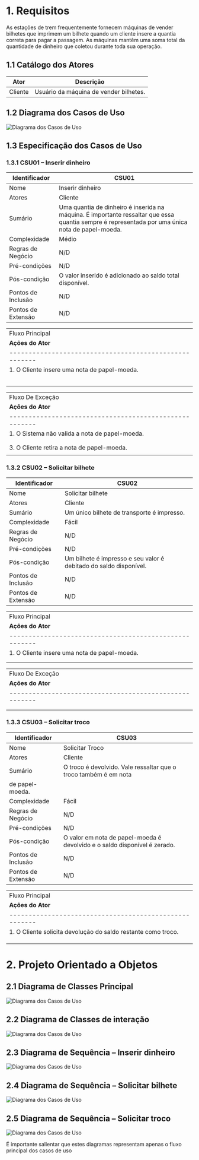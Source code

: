 # 1. Requisitos

As estações de trem frequentemente fornecem máquinas de vender bilhetes que imprimem um bilhete quando um cliente insere a quantia correta para pagar a passagem. As máquinas mantêm uma soma total da quantidade de dinheiro que coletou durante toda sua operação.

## 1.1 Catálogo dos Atores

| Ator    | Descrição                                |
|---------|------------------------------------------|
| Cliente | Usuário da máquina de vender bilhetes.   |

## 1.2 Diagrama dos Casos de Uso

![Diagrama dos Casos de Uso](images/diagcasos1.2.png)

## 1.3 Especificação dos Casos de Uso

### 1.3.1 CSU01 – Inserir dinheiro
| Identificador | CSU01             |
|---------------|-------------------|
| Nome          | Inserir dinheiro  |
| Atores        | Cliente           |
| Sumário           | Uma quantia de dinheiro é inserida na máquina. É importante ressaltar que essa quantia sempre é representada por uma única nota de papel-moeda.   |
| Complexidade      | Médio                                                                                                                                             |
| Regras de Negócio  | N/D                                                                                                                                              |
| Pré-condições     | N/D                                                                                                                                               |
| Pós-condição      | O valor inserido é adicionado ao saldo total disponível.                                                                                          |
| Pontos de Inclusão | N/D                                                                                                                                              |
| Pontos de Extensão | N/D                                                                                                                                              |

||
|--------------------|
| Fluxo Principal |
| **Ações do Ator**                                    | **Ações do Sistema**                                                                 |
|------------------------------------------------------|--------------------------------------------------------------------------------------|
| 1. O Cliente insere uma nota de papel-moeda.         |    |
|                                                      |2. O Sistema mostra uma mensagem informando para o Cliente aguardar alguns instantes.|
|                                                      | 3. O Sistema valida a nota de papel-moeda inserida.                                   |
|                                                      | 4. O Sistema adiciona o valor ao saldo disponível.                                   |
|                                                      | 5. O Sistema informa que a nota de papel-moeda foi aceita.                           |
|                                                      | 6. O Sistema informa o saldo atual. Caso de Uso é encerrado.                         |

||
|--------------------|
| Fluxo De Exceção |
| **Ações do Ator**                                    | **Ações do Sistema**                                                                 |
|------------------------------------------------------|--------------------------------------------------------------------------------------|
| 1. O Sistema não valida a nota de papel-moeda.       |                                                                                      |
|                                                      | 2. O Sistema devolve a nota de papel-moeda.                                          |
|                                                      | 3. Enquanto o Cliente não retirar a nota de papel-moeda, o Sistema informa que a nota é inválida. |
| 3. O Cliente retira a nota de papel-moeda.           |                                                                                      |
|                                                      | 4. Volta ao passo 6 do Fluxo Principal.                                              |


### 1.3.2 CSU02 – Solicitar bilhete

| Identificador | CSU02             |
|---------------|-------------------|
| Nome          | Solicitar bilhete  |
| Atores        | Cliente           |
| Sumário           | Um único bilhete de transporte é impresso.   |
| Complexidade      | Fácil                                                                                                                                             |
| Regras de Negócio  | N/D                                                                                                                                              |
| Pré-condições     | N/D                                                                                                                                               |
| Pós-condição      | Um bilhete é impresso e seu valor é debitado do saldo disponível.                                                                                 |
| Pontos de Inclusão | N/D                                                                                                                                              |
| Pontos de Extensão | N/D                                                                                                                                              |

||
|--------------------|
| Fluxo Principal |
| **Ações do Ator**                                    | **Ações do Sistema**                                                                 |
|------------------------------------------------------|--------------------------------------------------------------------------------------|
| 1. O Cliente insere uma nota de papel-moeda.         |                                                                                      |
|                                                      | 2. O Sistema verifica o saldo e emite o bilhete.                                     |
|                                                      | 3. O sistema informa o saldo atual. Caso de Uso é encerrado.                         |

||
|--------------------|
| Fluxo De Exceção |
| **Ações do Ator**                                    | **Ações do Sistema**                                                                 |
|------------------------------------------------------|--------------------------------------------------------------------------------------|
|                                                      | 1. O Sistema informa que o saldo é insuficiente. |
|                                                      | 2. Volta ao passo 3 do Fluxo Principal                                              |

### 1.3.3 CSU03 – Solicitar troco

| Identificador | CSU03             |
|---------------|-------------------|
| Nome          | Solicitar Troco  |
| Atores        | Cliente           |
| Sumário           | O troco é devolvido. Vale ressaltar que o troco também é em nota
de papel-moeda.   |
| Complexidade      | Fácil                                                                                                                                             |
| Regras de Negócio  | N/D                                                                                                                                              |
| Pré-condições     | N/D                                                                                                                                               |
| Pós-condição      | O valor em nota de papel-moeda é devolvido e o saldo disponível é zerado.                                                                         |
| Pontos de Inclusão | N/D                                                                                                                                              |
| Pontos de Extensão | N/D       


||
|--------------------|
| Fluxo Principal |
| **Ações do Ator**                                    | **Ações do Sistema**                                                                 |
|------------------------------------------------------|--------------------------------------------------------------------------------------|
| 1. O Cliente solicita devolução do saldo restante como troco.        |                                                                                      |
|                                                      | 2. O Sistema verifica o saldo e devolve a quantidade do saldo em notas de papel moeda.                                     |
|                                                      | 3. O Sistema zera o valor do saldo.                        |
|                                                      | 4. O sistema informa o saldo atual. Caso de Uso é encerrado.                        |

# 2. Projeto Orientado a Objetos

## 2.1 Diagrama de Classes Principal

![Diagrama dos Casos de Uso](images/diagclasses2.1.png)

## 2.2 Diagrama de Classes de interação

![Diagrama dos Casos de Uso](images/diagclasses2.2.png)

## 2.3 Diagrama de Sequência – Inserir dinheiro

![Diagrama dos Casos de Uso](images/diagclasses2.3.png)

## 2.4 Diagrama de Sequência – Solicitar bilhete

![Diagrama dos Casos de Uso](images/diagclasses2.4.png)

## 2.5 Diagrama de Sequência – Solicitar troco

![Diagrama dos Casos de Uso](images/diagclasses2.5.png)

É importante salientar que estes diagramas representam apenas o fluxo principal dos casos de uso